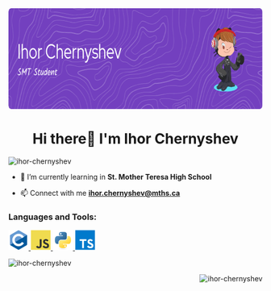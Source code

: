 <div align="center">
  <img height="200" src="https://github.com/ihor-chernyshev/ihor-chernyshev/blob/main/github-header-image.png"  />
</div>
<h1 align="center">Hi there👋 I'm Ihor Chernyshev</h1>
<p align="left"> <img src="https://komarev.com/ghpvc/?username=ihor-chernyshev&label=Profile%20views&color=0e75b6&style=flat" alt="ihor-chernyshev" /> </p>

- 🌱 I’m currently learning in **St. Mother Teresa High School**

- 📫 Connect with me **ihor.chernyshev@mths.ca**


<p align="left">
</p>

<h3 align="left">Languages and Tools:</h3>
<p align="left"> <a href="https://www.cprogramming.com/" target="_blank" rel="noreferrer"> <img src="https://raw.githubusercontent.com/devicons/devicon/master/icons/c/c-original.svg" alt="c" width="40" height="40"/> </a> <a href="https://developer.mozilla.org/en-US/docs/Web/JavaScript" target="_blank" rel="noreferrer"> <img src="https://raw.githubusercontent.com/devicons/devicon/master/icons/javascript/javascript-original.svg" alt="javascript" width="40" height="40"/> </a> <a href="https://www.python.org" target="_blank" rel="noreferrer"> <img src="https://raw.githubusercontent.com/devicons/devicon/master/icons/python/python-original.svg" alt="python" width="40" height="40"/> </a> <a href="https://www.typescriptlang.org/" target="_blank" rel="noreferrer"> <img src="https://raw.githubusercontent.com/devicons/devicon/master/icons/typescript/typescript-original.svg" alt="typescript" width="40" height="40"/> </a> </p>

<p>&nbsp;<img align="left" src="https://github-readme-stats.vercel.app/api?username=ihor-chernyshev&show_icons=true&locale=en" alt="ihor-chernyshev", src="https://github-readme-streak-stats.herokuapp.com/?user=ihor-chernyshev&" alt="ihor-chernyshev" /></p>
<p><img align="right" src="https://github-readme-streak-stats.herokuapp.com/?user=ihor-chernyshev&" alt="ihor-chernyshev" /></p>
